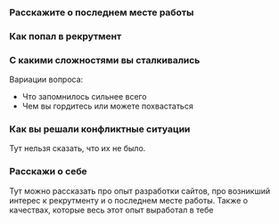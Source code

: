 ### Расскажите о последнем месте работы
### Как попал в рекрутмент
### С какими сложностями вы сталкивались
Вариации вопроса:
- Что запомнилось сильнее всего
- Чем вы гордитесь или можете похвастаться
### Как вы решали конфликтные ситуации
Тут нельзя сказать, что их не было.
### Расскажи о себе
Тут можно рассказать про опыт разработки сайтов, про возникший интерес к рекрутменту и о последнем месте работы. Также о качествах, которые весь этот опыт выработал в тебе
